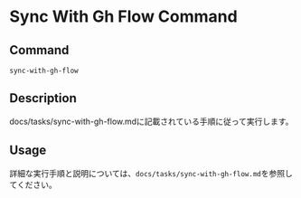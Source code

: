 # Sync With Gh Flow Command

## Command
`sync-with-gh-flow`

## Description
docs/tasks/sync-with-gh-flow.mdに記載されている手順に従って実行します。

## Usage
詳細な実行手順と説明については、`docs/tasks/sync-with-gh-flow.md`を参照してください。